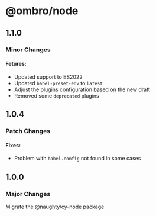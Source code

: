 # @ombro/node

## 1.1.0

### Minor Changes

#### Fetures:

- Updated support to ES2022
- Updated `babel-preset-env` to `latest`
- Adjust the plugins configuration based on the new draft
- Removed some `deprecated` plugins

## 1.0.4

### Patch Changes

#### Fixes:

- Problem with `babel.config` not found in some cases

## 1.0.0

### Major Changes

Migrate the @naughty/cy-node package
